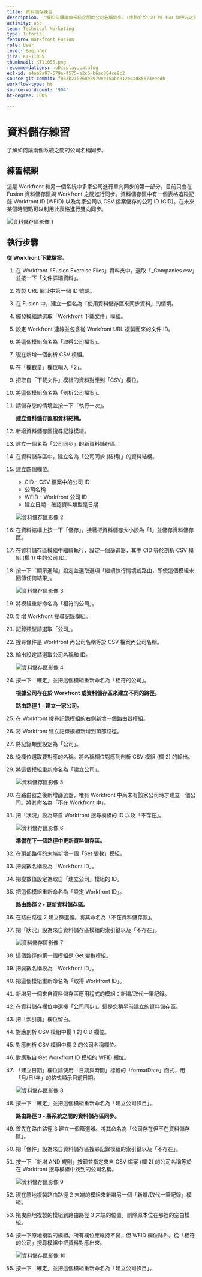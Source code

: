 ```yaml
---
title: 資料儲存練習
description: 了解如何讓兩個系統之間的公司名稱同步。(應該介於 60 到 160 個字元之間，但有 59 個字元)
activity: use
team: Technical Marketing
type: Tutorial
feature: Workfront Fusion
role: User
level: Beginner
jira: KT-11055
thumbnail: KT11055.png
recommendations: noDisplay,catalog
exl-id: e4aa9a97-679a-4575-a2c6-b6ac304ce9c2
source-git-commit: f033b210268e8979ee15abe812e6ad85673eeedb
workflow-type: ht
source-wordcount: '904'
ht-degree: 100%

---
```


# 資料儲存練習

了解如何讓兩個系統之間的公司名稱同步。

## 練習概觀

這是 Workfront 和另一個系統中多家公司進行單向同步的第一部分。目前只會在 Fusion 資料儲存區與 Workfront 之間進行同步。資料儲存區中有一個表格追蹤記錄 Workfront ID (WFID) 以及每家公司以 CSV 檔案儲存的公司 ID (CID)。在未來某個時間點可以利用此表格進行雙向同步。

![資料儲存區影像 1](../12-exercises/assets/data-stores-walkthrough-1.png)

## 執行步驟

**從 Workfront 下載檔案。**

1. 在 Workfront「Fusion Exercise Files」資料夾中，選取「_Companies.csv」並按一下「文件詳細資料」。
1. 複製 URL 網址中第一個 ID 號碼。
1. 在 Fusion 中，建立一個名為「使用資料儲存區來同步資料」的情境。
1. 觸發模組請選取「Workfront 下載文件」模組。
1. 設定 Workfront 連線並包含從 Workfront URL 複製而來的文件 ID。
1. 將這個模組命名為「取得公司檔案」。
1. 現在新增一個剖析 CSV 模組。
1. 在「欄數量」欄位輸入「2」。
1. 把取自「下載文件」模組的資料對應到「CSV」欄位。
1. 將這個模組命名為「剖析公司檔案」。
1. 請儲存您的情境並按一下「執行一次」。

   **建立資料儲存區和資料結構。**

1. 新增資料儲存區搜尋記錄模組。
1. 建立一個名為「公司同步」的新資料儲存區。
1. 在資料儲存區中，建立名為「公司同步 (結構)」的資料結構。
1. 建立四個欄位。

   + CID - CSV 檔案中的公司 ID
   + 公司名稱
   + WFID - Workfront 公司 ID
   + 建立日期 - 確認資料類型是日期

   ![資料儲存區影像 2](../12-exercises/assets/data-stores-walkthrough-2.png)

1. 在資料結構上按一下「儲存」，接著把資料儲存大小設為「1」並儲存資料儲存區。
1. 在資料儲存區模組中繼續執行，設定一個篩選器，其中 CID 等於剖析 CSV 模組 (欄 1) 中的公司 ID。
1. 按一下「顯示進階」設定並選取選項「繼續執行情境或路由，即使這個模組未回傳任何結果」。

   ![資料儲存區影像 3](../12-exercises/assets/data-stores-walkthrough-3.png)

1. 將模組重新命名為「相符的公司」。
1. 新增 Workfront 搜尋記錄模組。
1. 記錄類型請選取「公司」。
1. 搜尋條件是 Workfront 內公司名稱等於 CSV 檔案內公司名稱。
1. 輸出設定請選取公司名稱和 ID。

   ![資料儲存區影像 4](../12-exercises/assets/data-stores-walkthrough-4.png)

1. 按一下「確定」並把這個模組重新命名為「相符的公司」。

   **根據公司存在於 Workfront 或資料儲存區來建立不同的路徑。**

   **路由路徑 1 - 建立一家公司。**

1. 在 Workfront 搜尋記錄模組的右側新增一個路由器模組。
1. 將 Workfront 建立記錄模組新增到頂部路徑。
1. 將記錄類型設定為「公司」。
1. 從欄位選取要對應的名稱。將名稱欄位對應到剖析 CSV 模組 (欄 2) 的輸出。
1. 將這個模組重新命名為「建立公司」。

   ![資料儲存區影像 5](../12-exercises/assets/data-stores-walkthrough-5.png)

1. 在路由器之後新增篩選器，唯有 Workfront 中尚未有該家公司時才建立一個公司。將其命名為「不在 Workfront 中」。
1. 把「狀況」設為來自 Workfront 搜尋模組的 ID 以及「不存在」。

   ![資料儲存區影像 6](../12-exercises/assets/data-stores-walkthrough-6.png)

   **準備在下一個路徑中更新資料儲存區。**

1. 在頂部路徑的末端新增一個「Set 變數」模組。
1. 把變數名稱設為「Workfront ID」。
1. 把變數值設定為取自「建立公司」模組的 ID。
1. 把這個模組重新命名為「設定 Workfront ID」。

   **路由路徑 2 - 更新資料儲存區。**

1. 在路由路徑 2 建立篩選器。將其命名為「不在資料儲存區」。

1. 把「狀況」設為來自資料儲存區模組的索引鍵以及「不存在」。

   ![資料儲存區影像 7](../12-exercises/assets/data-stores-walkthrough-7.png)

1. 這個路徑的第一個模組是 Get 變數模組。
1. 把變數名稱設為「Workfront ID」。
1. 把這個模組重新命名為「取得 Workfront ID」。
1. 新增另一個來自資料儲存區應用程式的模組：新增/取代一筆記錄。
1. 在資料儲存欄位中選擇「公司同步」。這是您稍早前建立的資料儲存區。
1. 把「索引鍵」欄位留白。
1. 對應剖析 CSV 模組中欄 1 的 CID 欄位。
1. 對應剖析 CSV 模組中欄 2 的公司名稱欄位。
1. 對應取自 Get Workfront ID 模組的 WFID 欄位。
1. 「建立日期」欄位請使用「日期與時間」標籤的「formatDate」函式，用「月/日/年」的格式顯示目前日期。

   ![資料儲存區影像 8](../12-exercises/assets/data-stores-walkthrough-8.png)

1. 按一下「確定」並把這個模組重新命名為「建立公司條目」。

   **路由路徑 3 - 將系統之間的資料儲存區同步。**

1. 首先在路由路徑 3 建立一個篩選器。將其命名為「公司存在但不在資料儲存區」。
1. 把「條件」設為來自資料儲存區搜尋記錄模組的索引鍵以及「不存在」。
1. 按一下「新增 AND 規則」按鈕並指定來自 CSV 檔案 (欄 2) 的公司名稱等於在 Workfront 搜尋模組中找到的公司名稱。

   ![資料儲存區影像 9](../12-exercises/assets/data-stores-walkthrough-9.png)

1. 現在原地複製路由路徑 2 末端的模組來新增另一個「新增/取代一筆記錄」模組。
1. 拖曳原地複製的模組到路由路徑 3 末端的位置。刪除原本位在那裡的空白模組。
1. 按一下原地複製的模組。所有欄位應維持不變，但 WFID 欄位除外。從「相符的公司」搜尋模組中把資料對應出來。

   ![資料儲存區影像 10](../12-exercises/assets/data-stores-walkthrough-10.png)

1. 按一下「確定」並把這個模組重新命名為「建立公司條目」。
